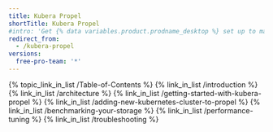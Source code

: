 ```yaml
---
title: Kubera Propel
shortTitle: Kubera Propel
#intro: 'Get {% data variables.product.prodname_desktop %} set up to manage your project work. Authenticate to {% data variables.product.prodname_dotcom_the_website %} or {% data variables.product.prodname_enterprise %}, keep the app up-to-date, and review your preferred settings.'
redirect_from:
  - /kubera-propel
versions:
  free-pro-team: '*'
---
```



{% topic_link_in_list /Table-of-Contents %}
    {% link_in_list /introduction %}
    {% link_in_list /architecture %}
    {% link_in_list /getting-started-with-kubera-propel %}
    {% link_in_list /adding-new-kubernetes-cluster-to-propel %}
    {% link_in_list /benchmarking-your-storage %}
    {% link_in_list /performance-tuning %}
    {% link_in_list /troubleshooting %}
